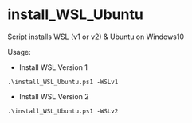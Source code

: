 # install_WSL_Ubuntu
Script installs WSL (v1 or v2) &amp; Ubuntu on Windows10 

Usage: 

* Install WSL Version 1
```
.\install_WSL_Ubuntu.ps1 -WSLv1
```

* Install WSL Version 2
```
.\install_WSL_Ubuntu.ps1 -WSLv2
```        
